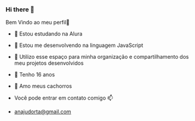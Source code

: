 ### Hi there 👋

Bem Vindo ao meu perfil💙
- 🔭 Estou estudando na Alura
- 🌱 Estou me desenvolvendo na linguagem JavaScript
- 👯 Utilizo esse espaço para minha organização e compartilhamento dos meu projetos desenvolvidos
- 🤔 Tenho 16 anos 
- 💬 Amo meus cachorros

- Você pode entrar em contato comigo 📫
- anajudorta@gmail.com
  
